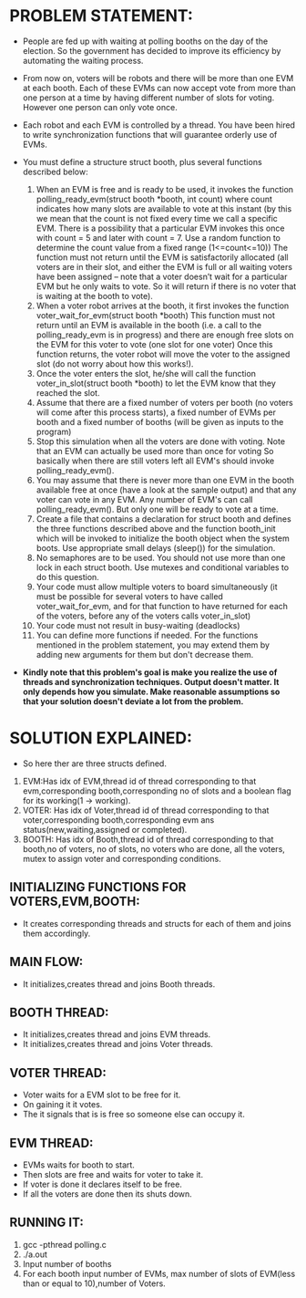 PROBLEM STATEMENT:
==================

+ People are fed up with waiting at polling booths on the day of the election. So the government has decided to improve its efficiency by automating the waiting process.
+ From now on, voters will be robots and there will be more than one EVM at each booth. Each of these EVMs can now accept vote from more than one person at a time by having different number of slots for voting. However one person can only vote once.
+ Each robot and each EVM is controlled by a thread. You have been hired to write synchronization functions that will guarantee orderly use of EVMs.
+ You must define a structure struct booth, plus several functions described below:
  1. When an EVM is free and is ready to be used, it invokes the function polling_ready_evm(struct booth *booth, int count) where count indicates how many slots are available to vote at this instant (by this we mean that the count is not fixed every time we call a specific EVM. There is a possibility that a particular EVM invokes this once with count = 5 and later with count = 7. Use a random function to determine the count value from a fixed range (1<=count<=10)) The function must not return until the EVM is satisfactorily allocated (all voters are in their slot, and either the EVM is full or all waiting voters have been assigned – note that a voter doesn’t wait for a particular EVM but he only waits to vote. So it will return if there is no voter that is waiting at the booth to vote).
  2. When a voter robot arrives at the booth, it first invokes the function voter_wait_for_evm(struct booth *booth) This function must not return until an EVM is available in the booth (i.e. a call to the polling_ready_evm is in progress) and there are enough free slots on the EVM for this voter to vote (one slot for one voter) Once this function returns, the voter robot will move the voter to the assigned
slot (do not worry about how this works!).
  3. Once the voter enters the slot, he/she will call the function voter_in_slot(struct booth *booth) to let
the EVM know that they reached the slot.
  4. Assume that there are a fixed number of voters per booth (no voters will come after this process starts), a fixed number of EVMs per booth and a fixed number of booths (will be given as inputs to the program)
  5. Stop this simulation when all the voters are done with voting. Note that an EVM can actually be used more than once for voting So basically when there are still voters left all EVM's should invoke polling_ready_evm().
  6. You may assume that there is never more than one EVM in the booth available free at once (have a look at the sample output) and that any voter can vote in any EVM. Any number of EVM's can call polling_ready_evm(). But only one will be ready to vote at a time.
  7. Create a file that contains a declaration for struct booth and defines the three functions described above and the function booth_init which will be invoked to initialize the booth object when the system boots. Use appropriate small delays (sleep()) for the simulation.
  8. No semaphores are to be used. You should not use more than one lock in each struct booth. Use mutexes and conditional variables to do this question.
  9. Your code must allow multiple voters to board simultaneously (it must be possible for several voters to have called voter_wait_for_evm, and for that function to have returned for each of the voters, before any of the voters calls voter_in_slot)
  10. Your code must not result in busy-waiting (deadlocks)
  11. You can define more functions if needed. For the functions mentioned in the problem statement, you may extend them by adding new arguments for them but don't decrease them.

+ **Kindly note that this problem's goal is make you realize the use of threads and synchronization techniques.
Output doesn't matter. It only depends how you simulate. Make reasonable assumptions so that your solution
doesn't deviate a lot from the problem.**


SOLUTION EXPLAINED:
===================

+ So here ther are three structs defined.
1. EVM:Has idx of EVM,thread id of thread corresponding to that evm,corresponding booth,corresponding no of slots and a boolean flag for its working(1 -> working).
2. VOTER: Has idx of Voter,thread id of thread corresponding to that voter,corresponding booth,corresponding evm ans status(new,waiting,assigned or completed).
3. BOOTH: Has idx of Booth,thread id of thread corresponding to that booth,no of voters, no of slots, no voters who are done, all the voters, mutex to assign voter and corresponding conditions.

INITIALIZING FUNCTIONS FOR VOTERS,EVM,BOOTH:
--------------------------------------------

+ It creates corresponding threads and structs for each of them and joins them accordingly.

MAIN FLOW:
----------

+ It initializes,creates thread and joins Booth threads.

BOOTH THREAD:
-------------

+ It initializes,creates thread and joins EVM threads.
+ It initializes,creates thread and joins Voter threads.

VOTER THREAD:
-------------

+ Voter waits for a EVM slot to be free for it.
+ On gaining it it votes.
+ The it signals that is is free so someone else can occupy it.

EVM THREAD:
-----------

+ EVMs waits for booth to start.
+ Then slots are free and waits for voter to take it.
+ If voter is done it declares itself to be  free.
+ If all the voters are done then its shuts down.

RUNNING IT:
-----------
1. gcc -pthread polling.c
2. ./a.out
3. Input number of booths
4. For each booth input number of EVMs, max number of slots of EVM(less than or equal to 10),number of Voters.

